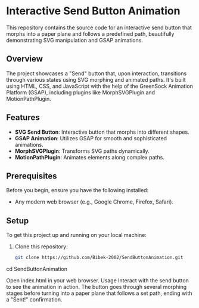 # Interactive Send Button Animation

This repository contains the source code for an interactive send button that morphs into a paper plane and follows a predefined path, beautifully demonstrating SVG manipulation and GSAP animations.

## Overview

The project showcases a "Send" button that, upon interaction, transitions through various states using SVG morphing and animated paths. It's built using HTML, CSS, and JavaScript with the help of the GreenSock Animation Platform (GSAP), including plugins like MorphSVGPlugin and MotionPathPlugin.

## Features

- **SVG Send Button**: Interactive button that morphs into different shapes.
- **GSAP Animation**: Utilizes GSAP for smooth and sophisticated animations.
- **MorphSVGPlugin**: Transforms SVG paths dynamically.
- **MotionPathPlugin**: Animates elements along complex paths.

## Prerequisites

Before you begin, ensure you have the following installed:
- Any modern web browser (e.g., Google Chrome, Firefox, Safari).

## Setup

To get this project up and running on your local machine:
1. Clone this repository:
   ```bash
   git clone https://github.com/Bibek-2002/SendButtonAnimation.git

cd SendButtonAnimation

Open index.html in your web browser.
Usage
Interact with the send button to see the animation in action. The button goes through several morphing stages before turning into a paper plane that follows a set path, ending with a "Sent!" confirmation.

